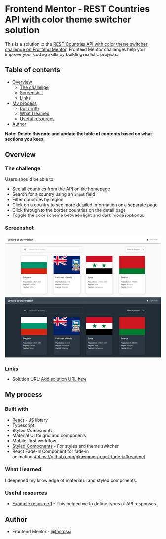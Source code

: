 # Frontend Mentor - REST Countries API with color theme switcher solution

This is a solution to the [REST Countries API with color theme switcher challenge on Frontend Mentor](https://www.frontendmentor.io/challenges/rest-countries-api-with-color-theme-switcher-5cacc469fec04111f7b848ca). Frontend Mentor challenges help you improve your coding skills by building realistic projects. 

## Table of contents

- [Overview](#overview)
  - [The challenge](#the-challenge)
  - [Screenshot](#screenshot)
  - [Links](#links)
- [My process](#my-process)
  - [Built with](#built-with)
  - [What I learned](#what-i-learned)
  - [Useful resources](#useful-resources)
- [Author](#author)

**Note: Delete this note and update the table of contents based on what sections you keep.**

## Overview

### The challenge

Users should be able to:

- See all countries from the API on the homepage
- Search for a country using an `input` field
- Filter countries by region
- Click on a country to see more detailed information on a separate page
- Click through to the border countries on the detail page
- Toggle the color scheme between light and dark mode *(optional)*

### Screenshot

![](./screenshot.jpg)
![](./screenshot2.jpg)

### Links

- Solution URL: [Add solution URL here](https://restcountries-themeswitcher.netlify.app/)

## My process

### Built with

- [React](https://reactjs.org/) - JS library
- Typescript
- Styled Components
- Material UI for grid and components
- Mobile-first workflow
- [Styled Components](https://styled-components.com/) - For styles and theme switcher
- React Fade-In Component for fade-in animations(https://github.com/gkaemmer/react-fade-in#readme) 

### What I learned

I deepened my knowledge of material ui and styled components.

### Useful resources

- [Example resource 1](https://app.quicktype.io/) - This helped me to define types of API responses.

## Author

- Frontend Mentor - [@thsrossi](https://www.frontendmentor.io/profile/thsrossi)